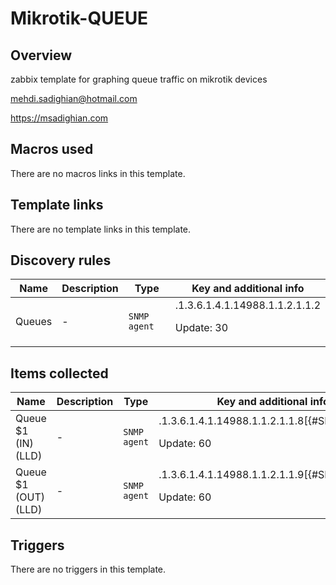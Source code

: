 # Mikrotik-QUEUE

## Overview

zabbix template for graphing queue traffic on mikrotik devices


[mehdi.sadighian@hotmail.com](mailto:mehdi.sadighian@hotmail.com)


<https://msadighian.com>



## Macros used

There are no macros links in this template.

## Template links

There are no template links in this template.

## Discovery rules

|Name|Description|Type|Key and additional info|
|----|-----------|----|----|
|Queues|<p>-</p>|`SNMP agent`|.1.3.6.1.4.1.14988.1.1.2.1.1.2<p>Update: 30</p>|
## Items collected

|Name|Description|Type|Key and additional info|
|----|-----------|----|----|
|Queue $1 (IN) (LLD)|<p>-</p>|`SNMP agent`|.1.3.6.1.4.1.14988.1.1.2.1.1.8[{#SNMPVALUE}]<p>Update: 60</p>|
|Queue $1 (OUT) (LLD)|<p>-</p>|`SNMP agent`|.1.3.6.1.4.1.14988.1.1.2.1.1.9[{#SNMPVALUE}]<p>Update: 60</p>|
## Triggers

There are no triggers in this template.

